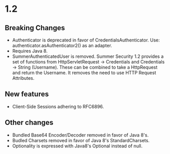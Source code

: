 # 1.2

## Breaking Changes
* Authenticator is deprecated in favor of CredentialsAuthenticator.
  Use: authenticator.asAuthenticator2() as an adapter.
* Requires Java 8.
* SummerAuthenticatedUser is removed.
    Summer Security 1.2 provides a set of functions from HttpServletRequest -> Credentials and Credentials -> String (Username).
    These can be combined to take a HttpRequest and return the Username. It removes the need to use HTTP Request Attributes.

## New features
* Client-Side Sessions adhering to RFC6896.

## Other changes
* Bundled Base64 Encoder/Decoder removed in favor of Java 8's.
* Budled Charsets removed in favor of Java 8's StandardCharsets.
* Optionality is expressed with Java8's Optional instead of null.
